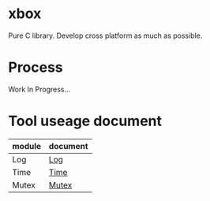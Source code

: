 # xbox
Pure C library. Develop cross platform as much as possible.

# Process
Work In Progress...

# Tool useage document
| module | document|
| --- | --- |
|Log| [Log](./docs/xlog.md)|
|Time| [Time](./docs/xtime.md)|
|Mutex| [Mutex](./docs/xmutex.md)|


